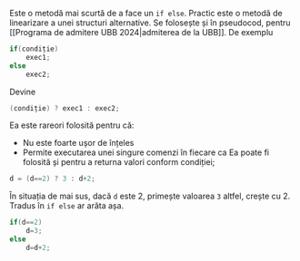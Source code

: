 Este o metodă mai scurtă de a face un `if else`. Practic este o metodă de linearizare a unei structuri alternative. Se folosește și în pseudocod, pentru [[Programa de admitere UBB 2024|admiterea de la UBB]].
De exemplu
```cpp
if(condiție)
	exec1;
else
	exec2;
```
Devine
```cpp
(condiție) ? exec1 : exec2;
```
Ea este rareori folosită pentru că:
- Nu este foarte ușor de înțeles
- Permite executarea unei singure comenzi în fiecare ca
Ea poate fi folosită și pentru a returna valori conform condiției;
```cpp
d = (d==2) ? 3 : d+2;
```
În situația de mai sus, dacă `d` este 2, primește valoarea `3` altfel, crește cu 2. Tradus în `if else` ar arăta așa.
```cpp
if(d==2)
	d=3;
else
	d=d+2;
```